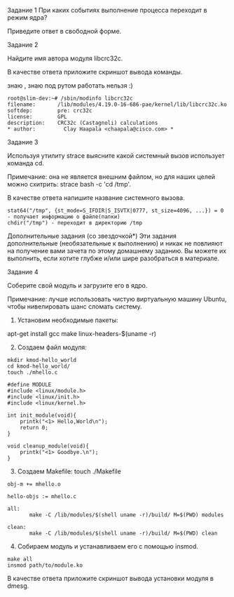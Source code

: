 
Задание 1
При каких событиях выполнение процесса переходит в режим ядра?

Приведите ответ в свободной форме.


Задание 2

Найдите имя автора модуля libcrc32c.

В качестве ответа приложите скриншот вывода команды.

знаю , знаю под рутом работать нельзя :)

```
root@slim-dev:~# /sbin/modinfo libcrc32c
filename:       /lib/modules/4.19.0-16-686-pae/kernel/lib/libcrc32c.ko
softdep:        pre: crc32c
license:        GPL
description:    CRC32c (Castagnoli) calculations
* author:         Clay Haapala <chaapala@cisco.com> *
```
Задание 3

Используя утилиту strace выясните какой системный вызов использует команда cd.

Примечание: она не является внешним файлом, но для наших целей можно схитрить: strace bash -c 'cd /tmp'.

В качестве ответа напишите название системного вызова.

```
stat64("/tmp", {st_mode=S_IFDIR|S_ISVTX|0777, st_size=4096, ...}) = 0 - получает информацию о файле(папки)
chdir("/tmp") - переходит в директорию /tmp
```

Дополнительные задания (со звездочкой*)
Эти задания дополнительные (необязательные к выполнению) и никак не повлияют на получение вами зачета по этому домашнему заданию. Вы можете их выполнить, если хотите глубже и/или шире разобраться в материале.

Задание 4

Соберите свой модуль и загрузите его в ядро.

Примечание: лучше использовать чистую виртуальную машину Ubuntu, чтобы нивелировать шанс сломать систему.

1) Установим необходимые пакеты:

apt-get install gcc make linux-headers-$(uname -r)

2) Создаем файл модуля:

```
mkdir kmod-hello_world
cd kmod-hello_world/
touch ./mhello.c
```

```
#define MODULE
#include <linux/module.h>
#include <linux/init.h>
#include <linux/kernel.h>

int init_module(void){
    printk("<1> Hello,World\n");
    return 0;
}

void cleanup_module(void){
    printk("<1> Goodbye.\n");
}
```
3) Создаем Makefile: touch ./Makefile

```
obj-m += mhello.o

hello-objs := mhello.c

all:
       make -C /lib/modules/$(shell uname -r)/build/ M=$(PWD) modules

clean:
       make -C /lib/modules/$(shell uname -r)/build/ M=$(PWD) clean
```

4) Собираем модуль и устанавливаем его с помощью insmod.

```
make all
insmod path/to/module.ko
```

В качестве ответа приложите скриншот вывода установки модуля в dmesg.


